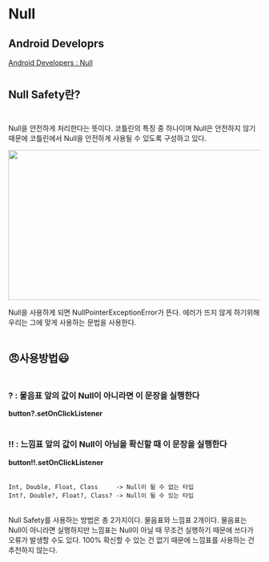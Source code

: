 # Null

## Android Developrs

[Android Developers : Null](https://kotlinlang.org/docs/reference/null-safety.html)
#

## Null Safety란?<br><br>

Null을 안전하게 처리한다는 뜻이다. 코틀린의 특징 중 하나이며 Null은 안전하지 않기 때문에 코틀린에서 Null을 안전하게 사용될 수 있도록 구성하고 있다.<br>

<img src="https://s3.us-west-2.amazonaws.com/secure.notion-static.com/5016962f-f207-4c2f-92df-c8bd539c3ada/__2020-12-28_202922.png?X-Amz-Algorithm=AWS4-HMAC-SHA256&X-Amz-Credential=AKIAT73L2G45O3KS52Y5%2F20210629%2Fus-west-2%2Fs3%2Faws4_request&X-Amz-Date=20210629T115936Z&X-Amz-Expires=86400&X-Amz-Signature=1532b8c42368c8574312c931099938dc33409503589a3b9782932bb9b9d52dc9&X-Amz-SignedHeaders=host&response-content-disposition=filename%20%3D%22__2020-12-28_202922.png%22" width = "600px" height = "300px"></img>

 Null을 사용하게 되면 NullPointerExceptionError가 뜬다. 에러가 뜨지 않게 하기위해 우리는 그에 맞게 사용하는 문법을 사용한다.<br><br>

## 😠사용방법😃 <br><br>

###  ? : 물음표 앞의 값이 Null이 아니라면 이 문장을 실행한다

**button?.setOnClickListener**<br><br>

###  !! : 느낌표 앞의 값이 Null이 아님을 확신할 때 이 문장을 실행한다

**button!!.setOnClickListener**<br><br>

```
Int, Double, Float, Class     -> Null이 될 수 없는 타입
Int?, Double?, Float?, Class? -> Null이 될 수 있는 타입
```
<br>
 Null Safety를 사용하는 방법은 총 2가지이다. 물음표와 느낌표 2개이다. 물음표는 Null이 아니라면 실행하지만 느낌표는 Null이 아닐 때 무조건 실행하기 때문에 쓰다가 오류가 발생할 수도 있다. 100% 확신할 수 있는 건 없기 때문에 느낌표를 사용하는 건 추천하지 않는다.<br><br>
